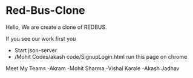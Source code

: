 # Red-Bus-Clone
Hello,
We are create a clone of REDBUS.

If you see our work first you  
- Start json-server
- /Mohit Codes/akash code/SignupLogin.html  run this page on chrome 


Meet My Teams
-Akram 
-Mohit Sharma
-Vishal Karale
-Akash Jadhav



